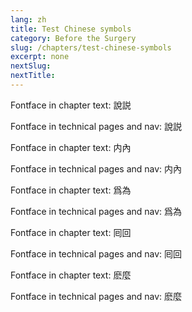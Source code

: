 ```yaml
---
lang: zh
title: Test Chinese symbols
category: Before the Surgery
slug: /chapters/test-chinese-symbols
excerpt: none
nextSlug: 
nextTitle: 
---
```

<p class="cn">Fontface in chapter text: 說説
<p>Fontface in technical pages and nav: 說説
<p class="cn">Fontface in chapter text: 内內
<p>Fontface in technical pages and nav: 内內
<p class="cn">Fontface in chapter text: 爲為
<p>Fontface in technical pages and nav: 爲為
<p class="cn">Fontface in chapter text: 囘回
<p>Fontface in technical pages and nav: 囘回
<p class="cn">Fontface in chapter text: 麽麼
<p>Fontface in technical pages and nav: 麽麼